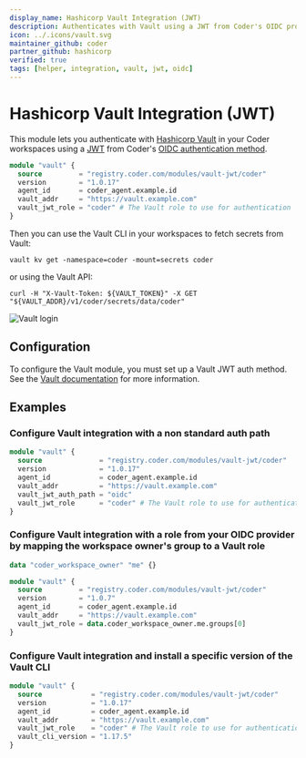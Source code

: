 ```yaml
---
display_name: Hashicorp Vault Integration (JWT)
description: Authenticates with Vault using a JWT from Coder's OIDC provider
icon: ../.icons/vault.svg
maintainer_github: coder
partner_github: hashicorp
verified: true
tags: [helper, integration, vault, jwt, oidc]
---
```


# Hashicorp Vault Integration (JWT)

This module lets you authenticate with [Hashicorp Vault](https://www.vaultproject.io/) in your Coder workspaces using a [JWT](https://developer.hashicorp.com/vault/docs/auth/jwt#jwt-authentication) from Coder's [OIDC authentication method](https://coder.com/docs/admin/auth#openid-connect).

```tf
module "vault" {
  source         = "registry.coder.com/modules/vault-jwt/coder"
  version        = "1.0.17"
  agent_id       = coder_agent.example.id
  vault_addr     = "https://vault.example.com"
  vault_jwt_role = "coder" # The Vault role to use for authentication
}
```

Then you can use the Vault CLI in your workspaces to fetch secrets from Vault:

```shell
vault kv get -namespace=coder -mount=secrets coder
```

or using the Vault API:

```shell
curl -H "X-Vault-Token: ${VAULT_TOKEN}" -X GET "${VAULT_ADDR}/v1/coder/secrets/data/coder"
```

![Vault login](#)

## Configuration

To configure the Vault module, you must set up a Vault JWT auth method. See the [Vault documentation](https://developer.hashicorp.com/vault/docs/auth/jwt#configuration) for more information.

## Examples

### Configure Vault integration with a non standard auth path

```tf
module "vault" {
  source              = "registry.coder.com/modules/vault-jwt/coder"
  version             = "1.0.17"
  agent_id            = coder_agent.example.id
  vault_addr          = "https://vault.example.com"
  vault_jwt_auth_path = "oidc"
  vault_jwt_role      = "coder" # The Vault role to use for authentication
}
```

### Configure Vault integration with a role from your OIDC provider by mapping the workspace owner's group to a Vault role

```tf
data "coder_workspace_owner" "me" {}

module "vault" {
  source         = "registry.coder.com/modules/vault-jwt/coder"
  version        = "1.0.7"
  agent_id       = coder_agent.example.id
  vault_addr     = "https://vault.example.com"
  vault_jwt_role = data.coder_workspace_owner.me.groups[0]
}
```

### Configure Vault integration and install a specific version of the Vault CLI

```tf
module "vault" {
  source            = "registry.coder.com/modules/vault-jwt/coder"
  version           = "1.0.17"
  agent_id          = coder_agent.example.id
  vault_addr        = "https://vault.example.com"
  vault_jwt_role    = "coder" # The Vault role to use for authentication
  vault_cli_version = "1.17.5"
}
```
